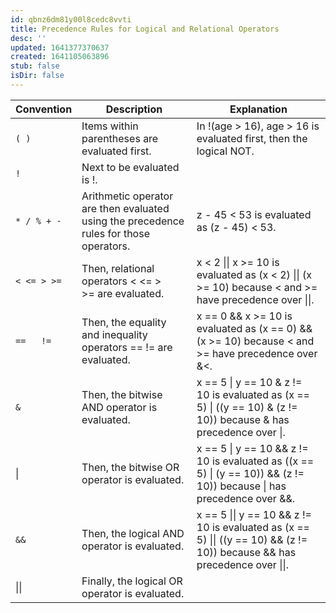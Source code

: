 ```yaml
---
id: qbnz6dm81y00l8cedc8vvti
title: Precedence Rules for Logical and Relational Operators
desc: ''
updated: 1641377370637
created: 1641105063896
stub: false
isDir: false
---
```



| Convention  | Description                                                                            | Explanation                                                                                                                |
| ----------- | -------------------------------------------------------------------------------------- | -------------------------------------------------------------------------------------------------------------------------- |
| `( )`       | Items within parentheses are evaluated first.                                          | In !(age > 16), age > 16 is evaluated first, then the logical NOT.                                                         |
| `!`         | Next to be evaluated is !.                                                             |                                                                                                                            |
| `* / % + -` | Arithmetic operator are then evaluated using the precedence rules for those operators. | z - 45 &lt; 53 is evaluated as (z - 45) &lt; 53.                                                                           |
| `< <= > >=` | Then, relational operators &lt; &lt;= > >= are evaluated.                              | x &lt; 2 \|\| x >= 10 is evaluated as (x &lt; 2) \|\| (x >= 10) because &lt; and >= have precedence over \|\|.             |
| `==   !=`   | Then, the equality and inequality operators == != are evaluated.                       | x == 0 && x >= 10 is evaluated as (x == 0) && (x >= 10) because &lt; and >= have precedence over &&lt;.                    |
| `&`         | Then, the bitwise AND operator is evaluated.                                           | x == 5 \| y == 10 & z != 10 is evaluated as (x == 5) \| ((y == 10) & (z != 10)) because & has precedence over \|.          |
| \|          | Then, the bitwise OR operator is evaluated.                                            | x == 5 \| y == 10 && z != 10 is evaluated as ((x == 5) \| (y == 10)) && (z != 10)) because \| has precedence over &&.      |
| `&&`        | Then, the logical AND operator is evaluated.                                           | x == 5 \|\| y == 10 && z != 10 is evaluated as (x == 5) \|\| ((y == 10) && (z != 10)) because && has precedence over \|\|. |
| \|\|        | Finally, the logical OR operator is evaluated.                                         |                                                                                                                            |
